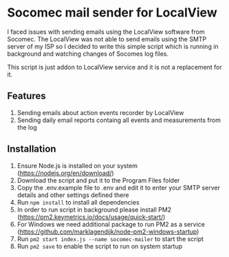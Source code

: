 # Socomec mail sender for LocalView

I faced issues with sending emails using the LocalView software from Socomec. 
The LocalView was not able to send emails using the SMTP server of my ISP so I decided to write this simple script which is running in background and watching changes of Socomes log files.

This script is just addon to LocalView service and it is not a replacement for it.

## Features

1. Sending emails about action events recorder by LocalView
2. Sending daily email reports containg all events and measurements from the log

## Installation

1. Ensure Node.js is installed on your system (https://nodejs.org/en/download/)
2. Download the script and put it to the Program Files folder
3. Copy the .env.example file to .env and edit it to enter your SMTP server details and other settings defined there
4. Run ```npm install``` to install all dependencies
5. In order to run script in background please install PM2 (https://pm2.keymetrics.io/docs/usage/quick-start/)
6. For Windows we need additional package to run PM2 as a service (https://github.com/marklagendijk/node-pm2-windows-startup)
7. Run ```pm2 start index.js --name socomec-mailer``` to start the script
8. Run ```pm2 save``` to enable the script to run on system startup